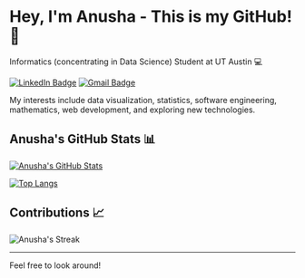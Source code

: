 # Hey, I'm Anusha - This is my GitHub! 👋

Informatics (concentrating in Data Science) Student at UT Austin 💻

[![LinkedIn Badge](https://img.shields.io/badge/LinkedIn-blue?style=flat-square&logo=linkedin&labelColor=blue)](https://www.linkedin.com/in/anusha-dudella-167b25243/) [![Gmail Badge](https://img.shields.io/badge/Gmail-red?style=flat-square&logo=gmail&labelColor=red)](mailto:anusharao4262@gmail.com)

My interests include data visualization, statistics, software engineering, mathematics, web development, and exploring new technologies.

## Anusha's GitHub Stats 📊

[![Anusha's GitHub Stats](https://github-readme-stats.vercel.app/api?username=anushadudella&show_icons=true&theme=dracula)](https://github.com/anushadudellagithub-readme-stats)

[![Top Langs](https://github-readme-stats.vercel.app/api/top-langs/?username=anushadudella&layout=compact&theme=dracula)](https://github.com/anushadudellagithub-readme-stats)

## Contributions 📈

![Anusha's Streak](https://github-readme-streak-stats.herokuapp.com/?user=anushadudella&theme=dracula)

---

Feel free to look around!
